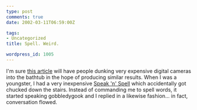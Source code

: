 ```yaml
---
type: post
comments: true
date: 2002-03-11T06:59:00Z

tags:
- Uncategorized
title: Spell. Weird.

wordpress_id: 1005
---
```


I'm sure [this article](http://www.ljworld.com/section/arts/story/85743) will have people dunking very expensive digital cameras into the bathtub in the hope of producing similar results. When I was a youngster, I had a very inexpensive [Speak 'n' Spell](http://www.inthe80s.com/toys/speaknspell.shtml) which accidentally got chucked down the stairs. Instead of commanding me to spell words, it started speaking gobbledygook and I replied in a likewise fashion… in fact, conversation flowed. 
